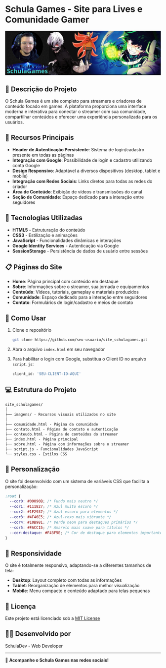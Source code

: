 # Schula Games - Site para Lives e Comunidade Gamer

![Logo Schula Games](assets/banner.png)

## 📝 Descrição do Projeto

O Schula Games é um site completo para streamers e criadores de conteúdo focado em games. A plataforma proporciona uma interface moderna e interativa para conectar o streamer com sua comunidade, compartilhar conteúdos e oferecer uma experiência personalizada para os usuários.

## 🌟 Recursos Principais

- **Header de Autenticação Persistente**: Sistema de login/cadastro presente em todas as páginas
- **Integração com Google**: Possibilidade de login e cadastro utilizando conta Google
- **Design Responsivo**: Adaptável a diversos dispositivos (desktop, tablet e mobile)
- **Integração com Redes Sociais**: Links diretos para todas as redes do criador
- **Área de Conteúdo**: Exibição de vídeos e transmissões do canal
- **Seção de Comunidade**: Espaço dedicado para a interação entre seguidores

## 🔧 Tecnologias Utilizadas

- **HTML5** - Estruturação do conteúdo
- **CSS3** - Estilização e animações
- **JavaScript** - Funcionalidades dinâmicas e interações
- **Google Identity Services** - Autenticação via Google
- **SessionStorage** - Persistência de dados de usuário entre sessões

## 📋 Páginas do Site

- **Home**: Página principal com conteúdo em destaque
- **Sobre**: Informações sobre o streamer, sua jornada e equipamentos
- **Conteúdo**: Vídeos, tutoriais, gameplay e materiais produzidos
- **Comunidade**: Espaço dedicado para a interação entre seguidores
- **Contato**: Formulários de login/cadastro e meios de contato

## 🚀 Como Usar

1. Clone o repositório
   ```bash
   git clone https://github.com/seu-usuario/site_schulagames.git
   ```

2. Abra o arquivo `index.html` em seu navegador
   
3. Para habilitar o login com Google, substitua o Client ID no arquivo `script.js`:
   ```javascript
   client_id: 'SEU-CLIENT-ID-AQUI'
   ```

## 💻 Estrutura do Projeto

```
site_schulagames/
│
├── imagens/ - Recursos visuais utilizados no site
│
├── comunidade.html - Página da comunidade
├── contato.html - Página de contato e autenticação
├── conteudo.html - Página de conteúdos do streamer
├── index.html - Página principal
├── sobre.html - Página com informações sobre o streamer
├── script.js - Funcionalidades JavaScript
└── styles.css - Estilos CSS
```

## 🎨 Personalização

O site foi desenvolvido com um sistema de variáveis CSS que facilita a personalização:

```css
:root {
  --cor0: #09090B; /* Fundo mais neutro */
  --cor1: #111827; /* Azul muito escuro */
  --cor2: #1F2937; /* Azul escuro para elementos */
  --cor3: #4F46E5; /* Azul-roxo mais vibrante */
  --cor4: #10B981; /* Verde neon para destaques primários */
  --cor5: #FACC15; /* Amarelo mais suave para títulos */
  --cor-destaque: #F43F5E; /* Cor de destaque para elementos importantes */
}
```

## 📱 Responsividade

O site é totalmente responsivo, adaptando-se a diferentes tamanhos de tela:
- **Desktop**: Layout completo com todas as informações
- **Tablet**: Reorganização de elementos para melhor visualização
- **Mobile**: Menu compacto e conteúdo adaptado para telas pequenas

## 📄 Licença

Este projeto está licenciado sob a [MIT License](LICENSE)

## 👨‍💻 Desenvolvido por

SchulaDev - Web Developer

---

📢 **Acompanhe o Schula Games nas redes sociais!**
